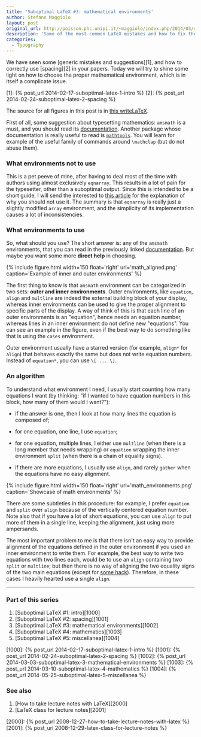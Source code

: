 ```yaml
---
title: 'Suboptimal LaTeX #3: mathematical environments'
author: Stefano Maggiolo
layout: post
original_url: http://poisson.phc.unipi.it/~maggiolo/index.php/2014/03/suboptimal-latex-3-mathematical-environments/
description: 'Some of the most common LaTeX mistakes and how to fix them. This part is about the math environments: choose the correct one and use it effectively.'
categories:
  - Typography
---
```

We have seen some [generic mistakes and suggestions][1], and how to correctly use [spacing][2] in your papers. Today we will try to shine some light on how to choose the proper mathematical environment, which is in itself a complicate issue.

 [1]: {% post_url 2014-02-17-suboptimal-latex-1-intro %}
 [2]: {% post_url 2014-02-24-suboptimal-latex-2-spacing %}

<!--more-->

The source for all figures in this post is in [this writeLaTeX][3].

 [3]: https://www.writelatex.com/read/rxkrvdntnhqf

First of all, some suggestion about typesetting mathematics: `amsmath` is a must, and you should read its [documentation][4]. Another package whose documentation is really useful to read is [`mathtools`][5]. You will learn for example of the useful family of commands around `\mathclap` (but do not abuse them).

 [4]: ftp://ftp.ams.org/ams/doc/amsmath/amsldoc.pdf
 [5]: http://mirrors.ctan.org/macros/latex/contrib/mh/mathtools.pdf

### What environments not to use

This is a pet peeve of mine, after having to deal most of the time with authors using almost exclusively `eqnarray`. This results in a lot of pain for the typesetter, other than a suboptimal output. Since this is intended to be a short guide, I will send the interested to [this article][6] for the explanation of why you should not use it. The summary is that `eqnarray` is really just a slightly modified `array` environment, and the simplicity of its implementation causes a lot of inconsistencies.

 [6]: http://tug.org/TUGboat/tb33-1/tb103madsen.pdf

### What environments to use

So, what should you use? The short answer is: any of the `amsmath` environments, that you can read in the previously linked [documentation][4]. But maybe you want some more **direct help** in choosing.

{% include figure.html width=150 float='right' url='math_aligned.png' caption='Example of inner and outer environments' %}

The first thing to know is that `amsmath` environment can be categorized in two sets: **outer and inner environments**. Outer environments, like `equation`, `align` and `multline` are indeed the external building block of your display, whereas inner environments can be used to give the proper alignment to specific parts of the display. A way of think of this is that each line of an outer environments is an "equation", hence needs an equation number, whereas lines in an inner environment do not define new "equations". You can see an example in the figure, even if the best way to do something like that is using the `cases` environment.

Outer environment usually have a starred version (for example, `align*` for `align`) that behaves exactly the same but does not write equation numbers. Instead of `equation*`, you can use `\[ ... \]`.

### An algorithm

To understand what environment I need, I usually start counting how many equations I want (by thinking: "if I wanted to have equation numbers in this block, how many of them would I want?"):

  * if the answer is one, then I look at how many lines the equation is composed of;
  * for one equation, one line, I use `equation`;
  * for one equation, multiple lines, I either use `multline` (when there is a long member that needs wrapping) or `equation` wrapping the inner environment `split` (when there is a chain of equality signs).

  * if there are more equations, I usually use `align`, and rarely `gather` when the equations have no easy alignment.

{% include figure.html width=150 float='right' url='math_environments.png' caption='Showcase of math environments' %}

There are some subtleties in this procedure: for example, I prefer `equation` and `split` over `align` because of the vertically centered equation number. Note also that if you have a lot of short equations, you can use `align` to put more of them in a single line, keeping the alignment, just using more ampersands.

The most important problem to me is that there isn't an easy way to provide alignment of the equations defined in the outer environment if you used an inner environment to write them. For example, the best way to write two equations with two lines each, would be to use an `align` containing two `split` or `multline`; but then there is no way of aligning the two equality signs of the two main equations (except for [some hack][7]). Therefore, in these cases I heavily hearted use a single `align`.

 [7]: http://tex.stackexchange.com/a/44451

<!-- DO NOT EDIT BELOW THIS LINE -->
* * *

### Part of this series

1. [Suboptimal LaTeX #1: intro][1000]
1. [Suboptimal LaTeX #2: spacing][1001]
1. [Suboptimal LaTeX #3: mathematical environments][1002]
1. [Suboptimal LaTeX #4: mathematics][1003]
1. [Suboptimal LaTeX #5: miscellanea][1004]

 [1000]: {% post_url 2014-02-17-suboptimal-latex-1-intro %}
 [1001]: {% post_url 2014-02-24-suboptimal-latex-2-spacing %}
 [1002]: {% post_url 2014-03-03-suboptimal-latex-3-mathematical-environments %}
 [1003]: {% post_url 2014-03-10-suboptimal-latex-4-mathematics %}
 [1004]: {% post_url 2014-05-25-suboptimal-latex-5-miscellanea %}


### See also

1. [How to take lecture notes with LaTeX][2000]
1. [LaTeX class for lecture notes][2001]

 [2000]: {% post_url 2008-12-27-how-to-take-lecture-notes-with-latex %}
 [2001]: {% post_url 2008-12-29-latex-class-for-lecture-notes %}

